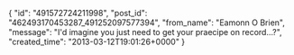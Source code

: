  {
   "id": "491572724211998",
   "post_id": "462493170453287_491252097577394",
   "from_name": "Eamonn O Brien",
   "message": "I'd imagine you just need to get your praecipe on record...?",
   "created_time": "2013-03-12T19:01:26+0000"
 }
